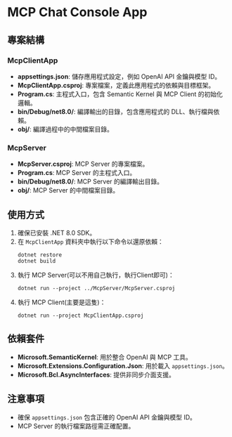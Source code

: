 # MCP Chat Console App

## 專案結構

### McpClientApp
- **appsettings.json**: 儲存應用程式設定，例如 OpenAI API 金鑰與模型 ID。
- **McpClientApp.csproj**: 專案檔案，定義此應用程式的依賴與目標框架。
- **Program.cs**: 主程式入口，包含 Semantic Kernel 與 MCP Client 的初始化邏輯。
- **bin/Debug/net8.0/**: 編譯輸出的目錄，包含應用程式的 DLL、執行檔與依賴。
- **obj/**: 編譯過程中的中間檔案目錄。

### McpServer
- **McpServer.csproj**: MCP Server 的專案檔案。
- **Program.cs**: MCP Server 的主程式入口。
- **bin/Debug/net8.0/**: MCP Server 的編譯輸出目錄。
- **obj/**: MCP Server 的中間檔案目錄。

## 使用方式

1. 確保已安裝 .NET 8.0 SDK。
2. 在 `McpClientApp` 資料夾中執行以下命令以還原依賴：
   ```shell
   dotnet restore
   dotnet build
   ```
3. 執行 MCP Server(可以不用自己執行，執行Client即可)：
   ```shell
   dotnet run --project ../McpServer/McpServer.csproj
   ```
4. 執行 MCP Client(主要是這隻)：
   ```shell
   dotnet run --project McpClientApp.csproj
   ```

## 依賴套件

- **Microsoft.SemanticKernel**: 用於整合 OpenAI 與 MCP 工具。
- **Microsoft.Extensions.Configuration.Json**: 用於載入 `appsettings.json`。
- **Microsoft.Bcl.AsyncInterfaces**: 提供非同步介面支援。

## 注意事項

- 確保 `appsettings.json` 包含正確的 OpenAI API 金鑰與模型 ID。
- MCP Server 的執行檔案路徑需正確配置。
